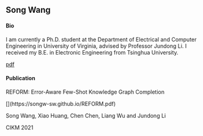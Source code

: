 ## Song Wang
#### Bio
I am currently a Ph.D. student at the Department of Electrical and Computer Engineering in University of Virginia, advised by Professor Jundong Li. I received my B.E. in Electronic Engineering from Tsinghua University.

[pdf](http://www.cnblogs.com/sxdcgaq8080/p/7894828.html)
#### Publication
<p>REFORM: Error-Aware Few-Shot Knowledge Graph Completion </p>[](https://songw-sw.github.io/REFORM.pdf)
<p>Song Wang, Xiao Huang, Chen Chen, Liang Wu and Jundong Li</p>
<p>CIKM 2021</p>

